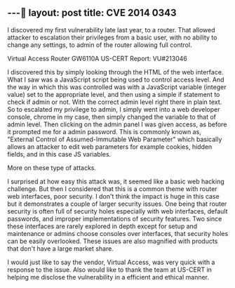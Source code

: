 ---
layout: post
title: CVE 2014 0343
---

I discovered my first vulnerability late last year, to a router. That allowed attacker to escalation their privileges
from a basic user, with no ability to change any settings, to admin of the router allowing full control.

Virtual Access Router GW6110A
US-CERT Report: VU#213046

I discovered this by simply looking through the HTML of the web interface. What I saw was a JavaScript script being
used to control access level. And the way in which this was controlled was with a JavaScript variable (integer value)
set to the appropriate level, and then using a simple if statement to check if admin or not. With the correct admin
level right there in plain text. So to escalated my privilege to admin, I simply went into a web developer console,
chrome in my case, then simply changed the variable to that of admin level. Then clicking on the admin panel I was
given access, as before it prompted me for a admin password. This is commonly known as, "External Control of
Assumed-Immutable Web Parameter" which basically allows an attacker to edit web parameters for example cookies, hidden
fields, and in this case JS variables.


More on these type of attacks.

I surprised at how easy this attack was, it seemed like a basic web hacking challenge. But then I considered that this
is a common theme with router web interfaces, poor security. I don't think the impact is huge in this case but it
demonstrates a couple of larger security issues. One being that router security is often full of security holes
especially with web interfaces, default passwords, and improper implementations of security features. Two since these
interfaces are rarely explored in depth except for setup and maintenance or admins choose consoles over interfaces, that security holes can be easily overlooked. These issues are also magnified with products that don't have a large
market share.

I would just like to say the vendor, Virtual Access, was very quick with a response to the issue. Also would like to
thank the team at US-CERT in helping me disclose the vulnerability in a efficient and ethical manner.
